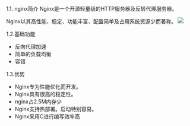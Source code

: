 1.1. nginx简介
Nginx是一个开源轻量级的HTTP服务器及反转代理服务器。

Nginx以其高性能、稳定、功能丰富、配置简单及占用系统资源少而著称。
![](https://i.imgur.com/8lIMEvC.png)
 

1.2.基础功能 

* 反向代理加速
* 简单的负载均衡
* 容错 

1.3.优势

* Nginx专为性能优化而开发。
* Nginx具有很高的稳定性。
* nginx占2.5M内存少
* Nginx支持热部署。启动特别容易。
* Nginx采用C进行编写效率高